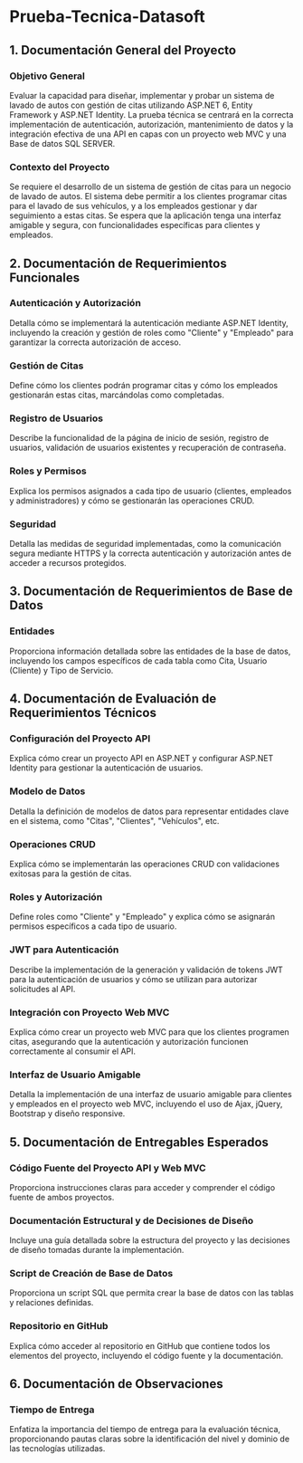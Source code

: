 # Prueba-Tecnica-Datasoft

## 1. Documentación General del Proyecto

### Objetivo General
Evaluar la capacidad para diseñar, implementar y probar un sistema de lavado de autos con gestión de citas utilizando ASP.NET 6, Entity Framework y ASP.NET Identity. La prueba técnica se centrará en la correcta implementación de autenticación, autorización, mantenimiento de datos y la integración efectiva de una API en capas con un proyecto web MVC y una Base de datos SQL SERVER. 

### Contexto del Proyecto
Se requiere el desarrollo de un sistema de gestión de citas para un negocio de lavado de autos. El sistema debe permitir a los clientes programar citas para el lavado de sus vehículos, y a los empleados gestionar y dar seguimiento a estas citas. Se espera que la aplicación tenga una interfaz amigable y segura, con funcionalidades específicas para clientes y empleados. 

## 2. Documentación de Requerimientos Funcionales

### Autenticación y Autorización
Detalla cómo se implementará la autenticación mediante ASP.NET Identity, incluyendo la creación y gestión de roles como "Cliente" y "Empleado" para garantizar la correcta autorización de acceso.

### Gestión de Citas
Define cómo los clientes podrán programar citas y cómo los empleados gestionarán estas citas, marcándolas como completadas.

### Registro de Usuarios
Describe la funcionalidad de la página de inicio de sesión, registro de usuarios, validación de usuarios existentes y recuperación de contraseña.

### Roles y Permisos
Explica los permisos asignados a cada tipo de usuario (clientes, empleados y administradores) y cómo se gestionarán las operaciones CRUD.

### Seguridad
Detalla las medidas de seguridad implementadas, como la comunicación segura mediante HTTPS y la correcta autenticación y autorización antes de acceder a recursos protegidos.

## 3. Documentación de Requerimientos de Base de Datos

### Entidades
Proporciona información detallada sobre las entidades de la base de datos, incluyendo los campos específicos de cada tabla como Cita, Usuario (Cliente) y Tipo de Servicio.

## 4. Documentación de Evaluación de Requerimientos Técnicos

### Configuración del Proyecto API
Explica cómo crear un proyecto API en ASP.NET y configurar ASP.NET Identity para gestionar la autenticación de usuarios.

### Modelo de Datos
Detalla la definición de modelos de datos para representar entidades clave en el sistema, como "Citas", "Clientes", "Vehículos", etc.

### Operaciones CRUD
Explica cómo se implementarán las operaciones CRUD con validaciones exitosas para la gestión de citas.

### Roles y Autorización
Define roles como "Cliente" y "Empleado" y explica cómo se asignarán permisos específicos a cada tipo de usuario.

### JWT para Autenticación
Describe la implementación de la generación y validación de tokens JWT para la autenticación de usuarios y cómo se utilizan para autorizar solicitudes al API.

### Integración con Proyecto Web MVC
Explica cómo crear un proyecto web MVC para que los clientes programen citas, asegurando que la autenticación y autorización funcionen correctamente al consumir el API.

### Interfaz de Usuario Amigable
Detalla la implementación de una interfaz de usuario amigable para clientes y empleados en el proyecto web MVC, incluyendo el uso de Ajax, jQuery, Bootstrap y diseño responsive.

## 5. Documentación de Entregables Esperados

### Código Fuente del Proyecto API y Web MVC
Proporciona instrucciones claras para acceder y comprender el código fuente de ambos proyectos.

### Documentación Estructural y de Decisiones de Diseño
Incluye una guía detallada sobre la estructura del proyecto y las decisiones de diseño tomadas durante la implementación.

### Script de Creación de Base de Datos
Proporciona un script SQL que permita crear la base de datos con las tablas y relaciones definidas.

### Repositorio en GitHub
Explica cómo acceder al repositorio en GitHub que contiene todos los elementos del proyecto, incluyendo el código fuente y la documentación.

## 6. Documentación de Observaciones

### Tiempo de Entrega
Enfatiza la importancia del tiempo de entrega para la evaluación técnica, proporcionando pautas claras sobre la identificación del nivel y dominio de las tecnologías utilizadas.
